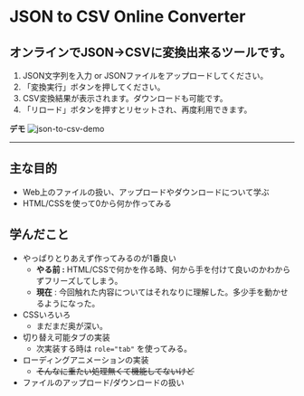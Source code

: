 # JSON to CSV Online Converter

## オンラインでJSON→CSVに変換出来るツールです。

1. JSON文字列を入力 or JSONファイルをアップロードしてください。
2. 「変換実行」ボタンを押してください。
3. CSV変換結果が表示されます。ダウンロードも可能です。
4. 「リロード」ボタンを押すとリセットされ、再度利用できます。

**デモ**
![json-to-csv-demo](https://user-images.githubusercontent.com/85564407/154802776-56e76150-5a9e-4bc8-bb12-ecb37709e631.gif)

***

## 主な目的

- Web上のファイルの扱い、アップロードやダウンロードについて学ぶ
- HTML/CSSを使って0から何か作ってみる

## 学んだこと

- やっぱりとりあえず作ってみるのが1番良い
    - **やる前 :** HTML/CSSで何かを作る時、何から手を付けて良いのかわからずフリーズしてしまう。
    - **現在** : 今回触れた内容についてはそれなりに理解した。多少手を動かせるようになった。
- CSSいろいろ
    - まだまだ奥が深い。
- 切り替え可能タブの実装
    - 次実装する時は `role="tab"` を使ってみる。
- ローディングアニメーションの実装
    - ~~そんなに重たい処理無くて機能してないけど~~
- ファイルのアップロード/ダウンロードの扱い